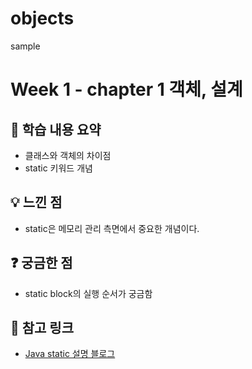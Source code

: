# objects

sample

# Week 1 - chapter 1 객체, 설계

## 📌 학습 내용 요약
- 클래스와 객체의 차이점
- static 키워드 개념

## 💡 느낀 점
- static은 메모리 관리 측면에서 중요한 개념이다.

## ❓ 궁금한 점
- static block의 실행 순서가 궁금함

## 🔗 참고 링크
- [Java static 설명 블로그](https://example.com)
